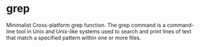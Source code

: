 # grep
Minimalist Cross-platform grep function. The grep command is a command-line tool in Unix and Unix-like systems used to search and print lines of text that match a specified pattern within one or more files.
